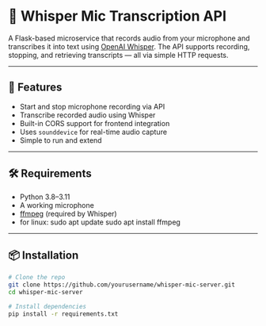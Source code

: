 # 🎤 Whisper Mic Transcription API

A Flask-based microservice that records audio from your microphone and transcribes it into text using [OpenAI Whisper](https://github.com/openai/whisper). The API supports recording, stopping, and retrieving transcripts — all via simple HTTP requests.

---

## 🚀 Features

- Start and stop microphone recording via API
- Transcribe recorded audio using Whisper
- Built-in CORS support for frontend integration
- Uses `sounddevice` for real-time audio capture
- Simple to run and extend

---

## 🛠 Requirements

- Python 3.8–3.11
- A working microphone
- [ffmpeg](https://ffmpeg.org/download.html) (required by Whisper)
- for linux:
  sudo apt update
  sudo apt install ffmpeg

---

## 📦 Installation

```bash
# Clone the repo
git clone https://github.com/yourusername/whisper-mic-server.git
cd whisper-mic-server

# Install dependencies
pip install -r requirements.txt
